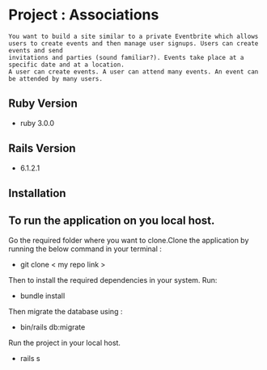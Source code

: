 # Project : Associations

    You want to build a site similar to a private Eventbrite which allows users to create events and then manage user signups. Users can create events and send     
    invitations and parties (sound familiar?). Events take place at a specific date and at a location.
    A user can create events. A user can attend many events. An event can be attended by many users. 
  
 ## Ruby Version
- ruby 3.0.0

## Rails Version 
- 6.1.2.1

## Installation

## To run the application on you local host.

Go the required folder where you want to clone.Clone the application by running the below command in your terminal :
  - git clone < my repo link >

Then to install the required dependencies in your system. Run:
 - bundle install

Then migrate the database using :
- bin/rails db:migrate

Run the project in your local host.
 - rails s
